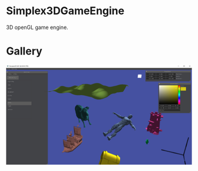 # Simplex3DGameEngine
3D openGL game engine.

# Gallery
![runtime](https://github.com/yasinxdxd/Simplex3DGameEngine/blob/master/resources/readme_rsrc/engineruntime.png)
